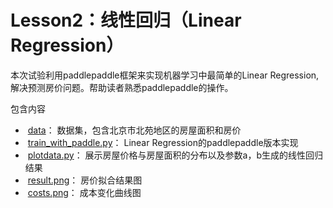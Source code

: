 # Lesson2：线性回归（Linear Regression）

本次试验利用paddlepaddle框架来实现机器学习中最简单的Linear Regression,解决预测房价问题。帮助读者熟悉paddlepaddle的操作。

包含内容

*  [data](data.txt)： 数据集，包含北京市北苑地区的房屋面积和房价
*  [train_with_paddle.py](train.py)： Linear Regression的paddlepaddle版本实现
*  [plotdata.py](plotdata.py)： 展示房屋价格与房屋面积的分布以及参数a，b生成的线性回归结果
*  [result.png](result.png)： 房价拟合结果图
*  [costs.png](costs.png)： 成本变化曲线图
